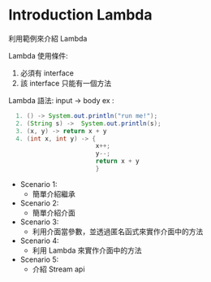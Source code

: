 # Introduction Lambda
利用範例來介紹 Lambda

Lambda 使用條件:
1. 必須有 interface
2. 該 interface 只能有一個方法

Lambda 語法:
input -> body
ex :
```java
  1. () -> System.out.println("run me!");
  2. (String s) ->  System.out.println(s);
  3. (x, y) -> return x + y
  4. (int x, int y) -> {
                        x++;
                        y--;
                        return x + y 
                        }
```

- Scenario 1:
  - 簡單介紹繼承
- Scenario 2:
  - 簡單介紹介面
- Scenario 3:
  - 利用介面當參數，並透過匿名函式來實作介面中的方法
- Scenario 4:
  - 利用 Lambda 來實作介面中的方法
- Scenario 5:
  - 介紹 Stream api

